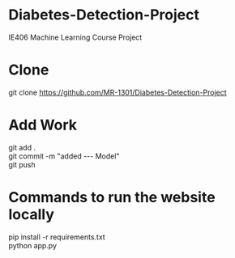 # Diabetes-Detection-Project

IE406 Machine Learning Course Project

# Clone

git clone https://github.com/MR-1301/Diabetes-Detection-Project

# Add Work

git add . <br />
git commit -m "added --- Model"<br />
git push <br />

# Commands to run the website locally

pip install -r requirements.txt <br />
python app.py <br />
